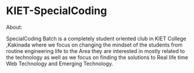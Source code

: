 # KIET-SpecialCoding

About:

   SpecialCoding Batch is a completely student oriented club in KIET College ,Kakinada where we focus on changing the mindset of the students from routine engineering life to the Area they are interested in mostly related to the technology as well as we focus on finding the solutions to Real life time Web Technology and Emerging Technology.
